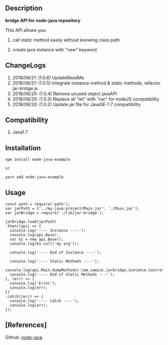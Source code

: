 ## Description

**bridge API for node-java repository**

This API allows you:

1. call static method easily without knowing class path

2. create java instance with "new" keyword
 
## ChangeLogs

  1. 2018/06/21: (1.0.6) UpdateReadMe
  2. 2018/06/21: (1.0.5) Integrate instance method & static methods, refactor jar-bridge.js
  3. 2018/06/20: (1.0.4) Remove unused object javaAPI
  4. 2018/06/20: (1.0.3) Replace all "let" with "var" for nodeJS compatibility
  5. 2018/06/20: (1.0.2) Update jar file for JavaSE-1.7 compatibility

## Compatibility

  1. Java1.7

## Installation



    npm install node-java-example

    or 

    yarn add node-java-example

## Usage


    
    const path = require('path');
    var jarPath = ['../my-java-project/Main.jar', './Main.jar'];
    var jarBridge = require('./lib/jar-bridge');

    jarBridge.load(jarPath)
    .then((api) => {
      console.log('---- Instance ----');
      console.log(api.Base);
      var b1 = new api.Base();
      console.log(b1.call('my arg'));

      console.log('---- End of Instance ----');

      console.log('---- Static Methods ----');
      console.log(api.Main.dumpMethods('com.samick.jarbridge.instance.Concrete'));
      console.log('---- End of Static Methods ----');
    }, (err) => {
      console.log('Error');
      console.log(err);
    })
    .catch((err) => {
      console.log('---- Catch ----');
      console.log(err);
    });

    


## [References]
Github: [node-java](https://github.com/joeferner/node-java)
